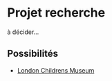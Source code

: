 # Projet recherche

à décider...

## Possibilités
* [London Childrens Museum](https://www.londonchildrensmuseum.ca/)

